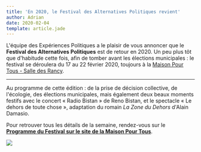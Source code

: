 ```yaml
---
title: 'En 2020, le Festival des Alternatives Politiques revient'
author: Adrian
date: 2020-02-04
template: article.jade
---
```


L'équipe des Expériences Politiques a le plaisir de vous annoncer que le **Festival des Alternatives Politiques** est de retour en 2020. Un peu plus tôt que d'habitude cette fois, afin de tomber avant les élections municipales : le festival se déroulera du 17 au 22 février 2020, toujours à la [Maison Pour Tous - Salle des Rancy](/infos/).

---

Au programme de cette édition : de la prise de décision collective, de l'écologie, des élections municipales, mais également deux beaux moments festifs avec le concert « Radio Bistan » de Reno Bistan, et le spectacle « Le dehors de toute chose », adaptation du romain *La Zone du Dehors* d'Alain Damasio.

Pour retrouver tous les détails de la semaine, rendez-vous sur le [**Programme du Festival sur le site de la Maison Pour Tous**](https://www.salledesrancy.com/vie-citoyenne/festival-experiences-politiques/).

[![](/programme/img/banner-2020.jpg)](https://www.salledesrancy.com/vie-citoyenne/festival-experiences-politiques/)
